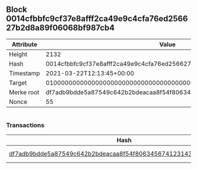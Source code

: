 ## Block 0014cfbbfc9cf37e8afff2ca49e9c4cfa76ed256627b2d8a89f06068bf987cb4

Attribute | Value
--- | ---
Height | 2132
Hash | 0014cfbbfc9cf37e8afff2ca49e9c4cfa76ed256627b2d8a89f06068bf987cb4
Timestamp | 2021-03-22T12:13:45+00:00
Target | 0100000000000000000000000000000000000000000000000000000000000000
Merke root | df7adb9bdde5a87549c642b2bdeacaa8f54f80634567412314394d04f3965b8e
Nonce | 55

```

```

### Transactions

Hash | Amount
--- | ---
[df7adb9bdde5a87549c642b2bdeacaa8f54f80634567412314394d04f3965b8e](df7adb9bdde5a87549c642b2bdeacaa8f54f80634567412314394d04f3965b8e.md) | 10.00000000 SKEPTI 
